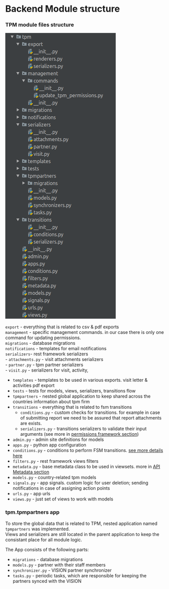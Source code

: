 # Backend Module structure

### TPM module files structure

![](../.gitbook/assets/image.png)

`export` - everything that is related to csv & pdf exports  
`management` - specific management commands. in our case there is only one command for updating permissions.  
`migrations` - database migrations  
`notifications` - templates for email notifications  
`serializers`- rest framework serializers  
    - `attachments.py` - visit attachments serializers  
    - `partner.py` - tpm partner serializers  
    - `visit.py` - serializers for visit, activity,   
- `templates` - templates to be used in various exports. visit letter & activities pdf export  
- `tests` - tests for models, views, serializers, transitions flow  
-  `tpmpartners` - nested global application to keep shared across the countries information about tpm firm  
- `transitions` - everything that is related to fsm transitions  
    - `conditions.py` - custom checks for transitions. for example in case of submitting report we need to be assured that report attachments are exists.  
    - `serializers.py` - transitions serializers to validate their input arguments \(see more in [permissions framework section](permissions-framework.md#views)\)  
- `admin.py` - admin site definitions for models  
- `apps.py` - python app configuration  
- `conditions.py` - conditions to perform FSM transitions. [see more details here](fsm-transitions-conditions.md)  
- `filters.py` - rest framework views filters  
- `metadata.py` - base metadata class to be used in viewsets. more in [API Metadata section](api-metadata.md)  
- `models.py` -  country-related tpm models  
- `signals.py` - app signals. custom logic for user deletion; sending notifications in case of assigning action points  
- `urls.py` - app urls  
- `views.py` - just set of views to work with models

### tpm.tpmpartners app

To store the global data that is related to TPM,  nested application named `tpmpartners` was implemented.  
Views and serializers are still located in the parent application to keep the consistant place for all module logic.

The App consists of the following parts:  
- `migrations` - database migrations  
- `models.py` - partner with their staff members  
- `synchronizer.py` - VISION partner synchronizer  
- `tasks.py` - periodic tasks, which are responsible for keeping the partners synced with the VISION  


